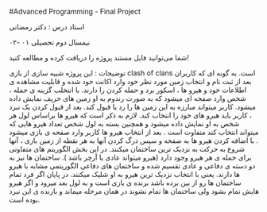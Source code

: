 #Advanced Programming - Final Project

استاد درس : دکتر رمضانی 

 نیمسال دوم تحصیلی ۰۱ -۰۲

شما می‌توانید فایل مستند پروژه را دریافت کرده و مطالعه کنید!

توضیحات : این پروژه شبیه سازی از بازی clash of clans است. به گونه ای که کاربران بعد از ثبت نام و انتخاب زمین مورد نظر خود وارد اکانت خود شده و قابلیت مشاهده ی اطلاعات خود و هیرو ها ، اسکور برد و حمله کردن را دارند. با انتخلب گزینه ی حمله ، شخص وارد صفحه ای میشود که به صورت رندوم به او زمین های حریف نمایش داده میشود. کاربر میتواند مبارزه به این زمین ها را رد یا قبول کند. بعد از قبول کردن یک نبرد ، کاربر باید هیرو های خود را انتخاب کند. لازم به ذکر است که هیرو ها براساس لول هر شخص به او نمایش داده میشود و همچنین بسته به لول شخص تعداد هیرو هایی که میتواند انتخاب کند متفاوت است . بعد از انتخاب هیرو ها کاربر وارد صفحه ی بازی میشود . با اضافه کردن هیرو ها به صفحه و سپس درگ کردن آنها به هر نقطه از زمین بازی ، آنها شروع به حرکت به نزدیک ترین ساختمان میکنند. در این بخش الگوریتم های متفاوتی برای حمله ی هر هیرو وجود دارد (هیرو میتواند عادی یا آرچر باشد ). ساختمان ها نیز به دو دسته ی دفاعی و عادی تقسیم شده و ساختمان های دفاعی الگوریتمی مشابه با هیرو ها دارند. یعنی با انتخاب نزدیک ترین هیرو به او شلیک میکنند. در پایان اگر فرد تمام ساختمان ها رو از بین برده باشد برنده ی بازی است و به لول بعد میرود و اگر هیرو هایش تمام بشود ولی ساختمان ها تمام نشوند در همان مرحله میماند و بازنده ی این نبرد بوده است.

